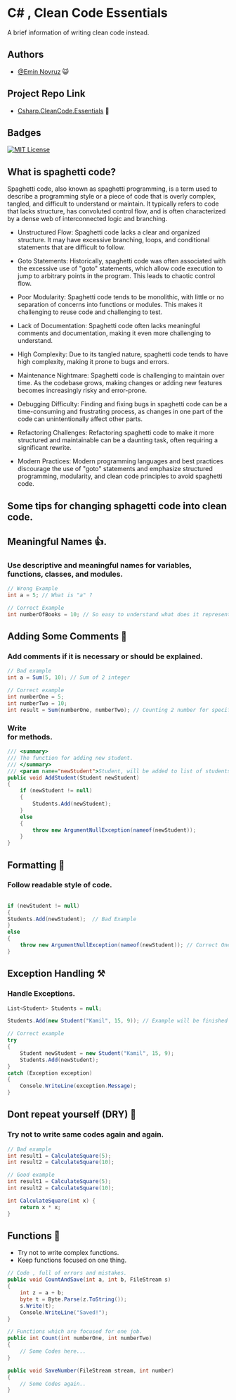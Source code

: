
# C# , Clean Code Essentials

A brief information of writing clean code instead.




## Authors

- [@Emin Novruz](https://github.com/eminnovruz) 😺

## Project Repo Link
- [Csharp.CleanCode.Essentials](https://github.com/eminnovruz/Csharp.CleanCode.Essentials) 🔗



## Badges

[![MIT License](https://img.shields.io/badge/License-MIT-green.svg)](https://choosealicense.com/licenses/mit/)

## What is spaghetti  code?
Spaghetti code, also known as spaghetti programming, is a term used to describe a programming style or a piece of code that is overly complex, tangled, and difficult to understand or maintain. It typically refers to code that lacks structure, has convoluted control flow, and is often characterized by a dense web of interconnected logic and branching.

- Unstructured Flow: Spaghetti code lacks a clear and organized structure. It may have excessive branching, loops, and conditional statements that are difficult to follow.

- Goto Statements: Historically, spaghetti code was often associated with the excessive use of "goto" statements, which allow code execution to jump to arbitrary points in the program. This leads to chaotic control flow.

- Poor Modularity: Spaghetti code tends to be monolithic, with little or no separation of concerns into functions or modules. This makes it challenging to reuse code and challenging to test.

- Lack of Documentation: Spaghetti code often lacks meaningful comments and documentation, making it even more challenging to understand.

- High Complexity: Due to its tangled nature, spaghetti code tends to have high complexity, making it prone to bugs and errors.

- Maintenance Nightmare: Spaghetti code is challenging to maintain over time. As the codebase grows, making changes or adding new features becomes increasingly risky and error-prone.

- Debugging Difficulty: Finding and fixing bugs in spaghetti code can be a time-consuming and frustrating process, as changes in one part of the code can unintentionally affect other parts.

- Refactoring Challenges: Refactoring spaghetti code to make it more structured and maintainable can be a daunting task, often requiring a significant rewrite.

- Modern Practices: Modern programming languages and best practices discourage the use of "goto" statements and emphasize structured programming, modularity, and clean code principles to avoid spaghetti code.

## Some tips for changing sphagetti code into clean code.
## Meaningful Names 👍.
### Use descriptive and meaningful names for variables, functions, classes, and modules.

```csharp
// Wrong Example
int a = 5; // What is "a" ?

// Correct Example
int numberOfBooks = 10; // So easy to understand what does it represents.
```

## Adding Some Comments 💬
### Add comments if it is necessary or should be explained.

```csharp
// Bad example
int a = Sum(5, 10); // Sum of 2 integer

// Correct example
int numberOne = 5;
int numberTwo = 10;
int result = Sum(numberOne, numberTwo); // Counting 2 number for specific purpose. 
```
### Write <summary> for methods.

```csharp
/// <summary> 
/// The function for adding new student. 
/// </summary>
/// <param name="newStudent">Student, will be added to list of students.</param>
public void AddStudent(Student newStudent)
{
    if (newStudent != null)
    {
        Students.Add(newStudent);
    }
    else
    {
        throw new ArgumentNullException(nameof(newStudent));
    }
}
```

## Formatting 📖
### Follow readable style of code.

```csharp

if (newStudent != null)
{
Students.Add(newStudent);  // Bad Example
}
else
{
    throw new ArgumentNullException(nameof(newStudent)); // Correct One
}

```

## Exception Handling ⚒️
### Handle Exceptions.

```csharp
List<Student> Students = null;

Students.Add(new Student("Kamil", 15, 9)); // Example will be finished with exception

// Correct example
try
{
    Student newStudent = new Student("Kamil", 15, 9);
    Students.Add(newStudent);
}
catch (Exception exception)
{
    Console.WriteLine(exception.Message);
}
```

## Dont repeat yourself (DRY) 🔁
### Try not to write same codes again and again.

```csharp
// Bad example
int result1 = CalculateSquare(5);
int result2 = CalculateSquare(10);

// Good example
int result1 = CalculateSquare(5);
int result2 = CalculateSquare(10);

int CalculateSquare(int x) {
    return x * x;
}
```
## Functions 🧩
- Try not to write complex functions.
- Keep functions focused on one thing.

```csharp 
// Code , full of errors and mistakes.
public void CountAndSave(int a, int b, FileStream s)
{
    int z = a + b;
    byte t = Byte.Parse(z.ToString());
    s.Write(t);
    Console.WriteLine("Saved!");
}

// Functions which are focused for one job.
public int Count(int numberOne, int numberTwo)
{
    // Some Codes here...
}

public void SaveNumber(FileStream stream, int number)
{
    // Some Codes again..
}
```
